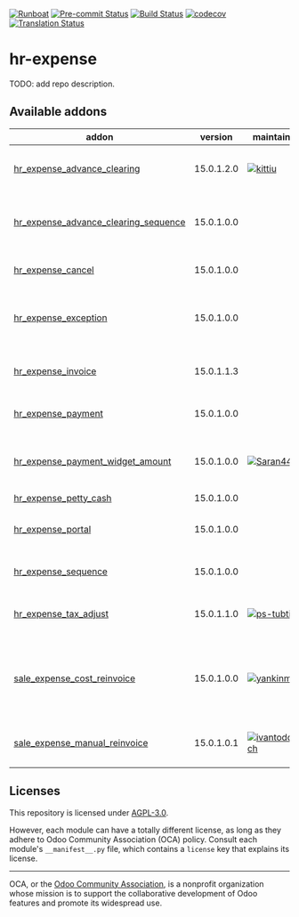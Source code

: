 
[![Runboat](https://img.shields.io/badge/runboat-Try%20me-875A7B.png)](https://runboat.odoo-community.org/builds?repo=OCA/hr-expense&target_branch=15.0)
[![Pre-commit Status](https://github.com/OCA/hr-expense/actions/workflows/pre-commit.yml/badge.svg?branch=15.0)](https://github.com/OCA/hr-expense/actions/workflows/pre-commit.yml?query=branch%3A15.0)
[![Build Status](https://github.com/OCA/hr-expense/actions/workflows/test.yml/badge.svg?branch=15.0)](https://github.com/OCA/hr-expense/actions/workflows/test.yml?query=branch%3A15.0)
[![codecov](https://codecov.io/gh/OCA/hr-expense/branch/15.0/graph/badge.svg)](https://codecov.io/gh/OCA/hr-expense)
[![Translation Status](https://translation.odoo-community.org/widgets/hr-expense-15-0/-/svg-badge.svg)](https://translation.odoo-community.org/engage/hr-expense-15-0/?utm_source=widget)

<!-- /!\ do not modify above this line -->

# hr-expense

TODO: add repo description.

<!-- /!\ do not modify below this line -->

<!-- prettier-ignore-start -->

[//]: # (addons)

Available addons
----------------
addon | version | maintainers | summary
--- | --- | --- | ---
[hr_expense_advance_clearing](hr_expense_advance_clearing/) | 15.0.1.2.0 | [![kittiu](https://github.com/kittiu.png?size=30px)](https://github.com/kittiu) | Employee Advance and Clearing
[hr_expense_advance_clearing_sequence](hr_expense_advance_clearing_sequence/) | 15.0.1.0.0 |  | HR Expense Advance Clearing Sequence
[hr_expense_cancel](hr_expense_cancel/) | 15.0.1.0.0 |  | Hr expense cancel
[hr_expense_exception](hr_expense_exception/) | 15.0.1.0.0 |  | Custom exceptions on expense report
[hr_expense_invoice](hr_expense_invoice/) | 15.0.1.1.3 |  | Supplier invoices on HR expenses
[hr_expense_payment](hr_expense_payment/) | 15.0.1.0.0 |  | HR Expense Payment
[hr_expense_payment_widget_amount](hr_expense_payment_widget_amount/) | 15.0.1.0.0 | [![Saran440](https://github.com/Saran440.png?size=30px)](https://github.com/Saran440) | HR Expense Payment Widget Amount
[hr_expense_petty_cash](hr_expense_petty_cash/) | 15.0.1.0.0 |  | Petty Cash
[hr_expense_portal](hr_expense_portal/) | 15.0.1.0.0 |  | Show current expense in a website.
[hr_expense_sequence](hr_expense_sequence/) | 15.0.1.0.0 |  | HR expense sequence
[hr_expense_tax_adjust](hr_expense_tax_adjust/) | 15.0.1.1.0 | [![ps-tubtim](https://github.com/ps-tubtim.png?size=30px)](https://github.com/ps-tubtim) | Allow to edit tax amount on expenses
[sale_expense_cost_reinvoice](sale_expense_cost_reinvoice/) | 15.0.1.0.0 | [![yankinmax](https://github.com/yankinmax.png?size=30px)](https://github.com/yankinmax) | Provide cost on order line when Auto Re-invoice at cost
[sale_expense_manual_reinvoice](sale_expense_manual_reinvoice/) | 15.0.1.0.1 | [![ivantodorovich](https://github.com/ivantodorovich.png?size=30px)](https://github.com/ivantodorovich) | Allow to manually re-invoice expenses

[//]: # (end addons)

<!-- prettier-ignore-end -->

## Licenses

This repository is licensed under [AGPL-3.0](LICENSE).

However, each module can have a totally different license, as long as they adhere to Odoo Community Association (OCA)
policy. Consult each module's `__manifest__.py` file, which contains a `license` key
that explains its license.

----
OCA, or the [Odoo Community Association](http://odoo-community.org/), is a nonprofit
organization whose mission is to support the collaborative development of Odoo features
and promote its widespread use.
